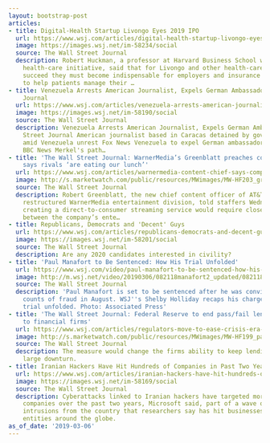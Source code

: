 ```yaml
---
layout: bootstrap-post
articles:
- title: Digital-Health Startup Livongo Eyes 2019 IPO
  url: https://www.wsj.com/articles/digital-health-startup-livongo-eyes-2019-ipo-11551967202
  image: https://images.wsj.net/im-58234/social
  source: The Wall Street Journal
  description: Robert Huckman, a professor at Harvard Business School who runs its
    health-care initiative, said that for Livongo and other health-care startups to
    succeed they must become indispensable for employers and insurance plans seeking
    to help patients manage their …
- title: Venezuela Arrests American Journalist, Expels German Ambassador - Wall Street
    Journal
  url: https://www.wsj.com/articles/venezuela-arrests-american-journalist-expels-german-ambassador-11551911491
  image: https://images.wsj.net/im-58190/social
  source: The Wall Street Journal
  description: Venezuela Arrests American Journalist, Expels German Ambassador Wall
    Street Journal American journalist based in Caracas detained by government officials
    amid Venezuela unrest Fox News Venezuela to expel German ambassador for 'meddling'
    BBC News Merkel's path…
- title: 'The Wall Street Journal: WarnerMedia’s Greenblatt preaches consolidation,
    says rivals ‘are eating our lunch’'
  url: https://www.wsj.com/articles/warnermedia-content-chief-says-competitors-are-eating-our-lunch-11551907308
  image: http://s.marketwatch.com/public/resources/MWimages/MW-HF203_greenb_ZG_20190306174728.jpg
  source: The Wall Street Journal
  description: Robert Greenblatt, the new chief content officer of AT&T Inc.’s recently
    restructured WarnerMedia entertainment division, told staffers Wednesday that
    creating a direct-to-consumer streaming service would require closer coordination
    between the company’s ente…
- title: Republicans, Democrats and 'Decent' Guys
  url: https://www.wsj.com/articles/republicans-democrats-and-decent-guys-11551911575
  image: https://images.wsj.net/im-58201/social
  source: The Wall Street Journal
  description: Are any 2020 candidates interested in civility?
- title: 'Paul Manafort to Be Sentenced: How His Trial Unfolded'
  url: https://www.wsj.com/video/paul-manafort-to-be-sentenced-how-his-trial-unfolded/419D79D5-B60A-410F-8E0D-D1A0D30EB50B.html
  image: http://m.wsj.net/video/20190306/082118manafort2_updated/082118manafort2_updated_1280x720.jpg
  source: The Wall Street Journal
  description: 'Paul Manafort is set to be sentenced after he was convicted on eight
    counts of fraud in August. WSJ''s Shelby Holliday recaps his charges and how the
    trial unfolded. Photo: Associated Press'
- title: 'The Wall Street Journal: Federal Reserve to end pass/fail lending system
    to financial firms'
  url: https://www.wsj.com/articles/regulators-move-to-ease-crisis-era-levers-over-financial-firms-11551906898
  image: http://s.marketwatch.com/public/resources/MWimages/MW-HF199_passfa_MG_20190306164747.jpg
  source: The Wall Street Journal
  description: The measure would change the firms ability to keep lending during a
    large downturn.
- title: Iranian Hackers Have Hit Hundreds of Companies in Past Two Years
  url: https://www.wsj.com/articles/iranian-hackers-have-hit-hundreds-of-companies-in-past-two-years-11551906036
  image: https://images.wsj.net/im-58169/social
  source: The Wall Street Journal
  description: Cyberattacks linked to Iranian hackers have targeted more than 200
    companies over the past two years, Microsoft said, part of a wave of computer
    intrusions from the country that researchers say has hit businesses and government
    entities around the globe.
as_of_date: '2019-03-06'
---
```


